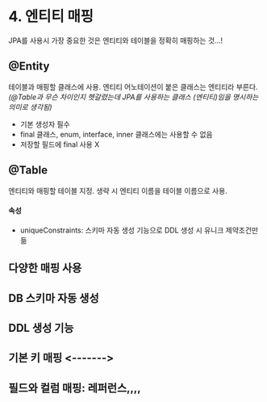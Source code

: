 # 4. 엔티티 매핑

JPA를 사용시 가장 중요한 것은 엔티티와 테이블을 정확히 매핑하는 것...!

## @Entity

테이블과 매핑할 클래스에 사용. 엔티티 어노테이션이 붙은 클래스는 엔티티라 부른다. _(@Table과 무슨 차이인지 헷갈렸는데 JPA를 사용하는 클래스 (엔티티)임을 명시하는 의미로 생각됨)_

- 기본 생성자 필수
- final 클래스, enum, interface, inner 클래스에는 사용할 수 없음
- 저장할 필드에 final 사용 X

## @Table

엔티티와 매핑할 테이블 지정. 생략 시 엔티티 이름을 테이블 이름으로 사용.

#### 속성

- uniqueConstraints: 스키마 자동 생성 기능으로 DDL 생성 시 유니크 제약조건만듦

## 다양한 매핑 사용

## DB 스키마 자동 생성

## DDL 생성 기능

## 기본 키 매핑 <------->

## 필드와 컬럼 매핑: 레퍼런스,,,,
